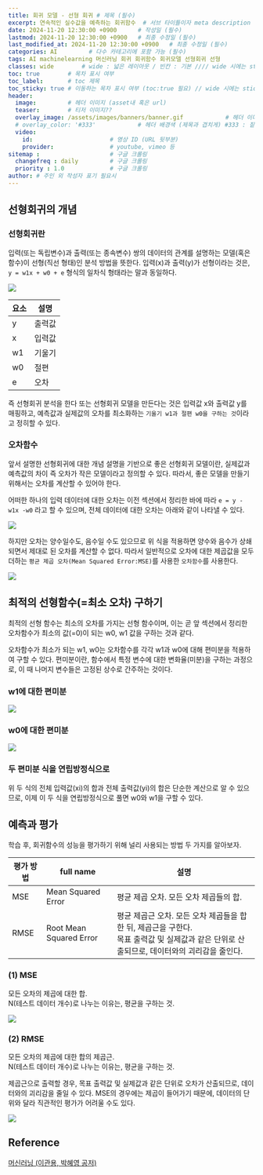 ```yaml
---
title: 회귀 모델 - 선형 회귀 # 제목 (필수)
excerpt: 연속적인 실수값을 예측하는 회귀함수  # 서브 타이틀이자 meta description (필수)
date: 2024-11-20 12:30:00 +0900      # 작성일 (필수)
lastmod: 2024-11-20 12:30:00 +0900   # 최종 수정일 (필수)
last_modified_at: 2024-11-20 12:30:00 +0900   # 최종 수정일 (필수)
categories: AI         # 다수 카테고리에 포함 가능 (필수)
tags: AI machinelearning 머신러닝 회귀 회귀함수 회귀모델 선형회귀 선형                     # 태그 복수개 가능 (필수)
classes: wide        # wide : 넓은 레이아웃 / 빈칸 : 기본 //// wide 시에는 sticky toc 불가
toc: true        # 목차 표시 여부
toc_label:       # toc 제목
toc_sticky: true # 이동하는 목차 표시 여부 (toc:true 필요) // wide 시에는 sticky toc 불가
header: 
  image:         # 헤더 이미지 (asset내 혹은 url)
  teaser:        # 티저 이미지??
  overlay_image: /assets/images/banners/banner.gif            # 헤더 이미지 (제목과 겹치게)
  # overlay_color: '#333'            # 헤더 배경색 (제목과 겹치게) #333 : 짙은 회색 (필수)
  video:
    id:                      # 영상 ID (URL 뒷부분)
    provider:                # youtube, vimeo 등
sitemap :                    # 구글 크롤링
  changefreq : daily         # 구글 크롤링
  priority : 1.0             # 구글 크롤링
author: # 주인 외 작성자 표기 필요시
---
```

<!--postNo: 20241120_001-->


## 선형회귀의 개념  

### 선형회귀란  

입력(또는 독립변수)과 출력(또는 종속변수) 쌍의 데이터의 관계를 설명하는 모델(혹은 함수)이 선형(직선 형태)인 분석 방법을 뜻한다. 입력(x)과 출력(y)가 선형이라는 것은, `y = w1x + w0 + e` 형식의 일차식 형태라는 말과 동일하다.  

![](/assets/images/20241120_001_001.png)

|요소|설명|
|---|---|
|y|출력값|
|x|입력값|
|w1|기울기|
|w0|절편|
|e|오차|

즉 선형회귀 분석을 한다 또는 선형회귀 모델을 만든다는 것은 입력값 x와 출력값 y를 매핑하고, 예측값과 실제값의 오차를 최소화하는 `기울기 w1과 절편 w0을 구하는 것`이라고 정히할 수 있다.  


### 오차함수  

앞서 설명한 선형회귀에 대한 개념 설명을 기반으로 좋은 선형회귀 모델이란, 실제값과 예측값의 차이 즉 오차가 작은 모델이라고 정의할 수 있다. 따라서, 좋은 모델을 만들기 위해서는 오차를 계산할 수 있어야 한다.  

어떠한 하나의 입력 데이터에 대한 오차는 이전 섹션에서 정리한 바에 따라 `e = y - w1x -w0` 라고 할 수 있으며, 전체 데이터에 대한 오차는 아래와 같이 나타낼 수 있다.  

![](/assets/images/20241120_001_002.png)  

하지만 오차는 양수일수도, 음수일 수도 있으므로 위 식을 적용하면 양수와 음수가 상쇄되면서 제대로 된 오차를 계산할 수 없다. 따라서 일반적으로 오차에 대한 제곱값을 모두 더하는 `평균 제곱 오차(Mean Squared Error:MSE)`를 사용한 `오차함수`를 사용한다.  

![](/assets/images/20241120_001_003.png)  



## 최적의 선형함수(=최소 오차) 구하기  

최적의 선형 함수는 최소의 오차를 가지는 선형 함수이며, 이는 곧 앞 섹션에서 정리한 오차함수가 최소의 값(=0)이 되는 w0, w1 값을 구하는 것과 같다.  

오차함수가 최소가 되는 w1, w0는 오차함수를 각각 w1과 w0에 대해 편미분을 적용하여 구할 수 있다. 편미분이란, 함수에서 특정 변수에 대한 변화율(미분)을 구하는 과정으로, 이 때 나머지 변수들은 고정된 상수로 간주하는 것이다.  

### w1에 대한 편미분  

![](/assets/images/20241120_001_004.png)  

### w0에 대한 편미분  

![](/assets/images/20241120_001_005.png)  

### 두 편미분 식을 연립방정식으로  

위 두 식의 전체 입력값(xi)의 합과 전체 출력값(yi)의 합은 단순한 계산으로 알 수 있으므로, 이제 이 두 식을 연립방정식으로 풀면 w0와 w1을 구할 수 있다.  


## 예측과 평가  

학습 후, 회귀함수의 성능을 평가하기 위해 널리 사용되는 방법 두 가지를 알아보자.  

|평가 방법|full name|설명|
|---|---|---|
|MSE|Mean Squared Error|평균 제곱 오차. 모든 오차 제곱들의 합.|
|RMSE|Root Mean Squared Error|평균 제곱근 오차. 모든 오차 제곱들을 합한 뒤, 제곱근을 구한다.<br>목표 출력값 및 실제값과 같은 단위로 산출되므로, 데이터와의 괴리감을 줄인다.|

### (1) MSE  

모든 오차의 제곱에 대한 합.  
N(테스트 데이터 개수)로 나누는 이유는, 평균을 구하는 것.  

![](/assets/images/20241120_001_007.png)  

### (2) RMSE  

모든 오차의 제곱에 대한 합의 제곱근.  
N(테스트 데이터 개수)로 나누는 이유는, 평균을 구하는 것.  

제곱근으로 출력할 경우, 목표 출력값 및 실제값과 같은 단위로 오차가 산출되므로, 데이터와의 괴리감을 줄일 수 있다. MSE의 경우에는 제곱이 들어가기 때문에, 데이터의 단위와 달라 직관적인 평가가 어려울 수도 있다.  

![](/assets/images/20241120_001_006.png)  

## Reference  

[머신러닝 (이관용, 박혜영 공저)](https://search.shopping.naver.com/book/catalog/33751852618?cat_id=50005558&frm=PBOKPRO&query=머신러닝+이관용&NaPm=ct%3Dm3hfzyhc%7Cci%3D228c56736e9b189c35b08cbd8c5ddb7f9e67e63e%7Ctr%3Dboknx%7Csn%3D95694%7Chk%3D8bfde20797c97955dc000ea62799753a0da42a06)  

